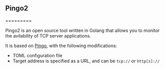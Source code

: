 ## Pingo2
=========

Pingo2 is an open source tool written in Golang that allows you to monitor the avilability of TCP server applications.

It is based on [Pingo](https://github.com/orcheus/pingo), with the following modifications:

- TOML configuration file
- Target address is specified as a URL, and can be `tcp://` or `http[s]://`


